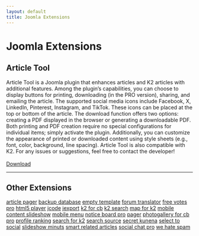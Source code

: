 ```yaml
---
layout: default
title: Joomla Extensions
---
```

# Joomla Extensions

## Article Tool
Article Tool is a Joomla plugin that enhances articles and K2 articles with additional features. Among the plugin’s capabilities, you can choose to display buttons for printing, downloading (in the PRO version), sharing, and emailing the article. The supported social media icons include Facebook, X, LinkedIn, Pinterest, Instagram, and TikTok. These icons can be placed at the top or bottom of the article. The download function offers two options: creating a PDF displayed in the browser or generating a downloadable PDF. Both printing and PDF creation require no special configurations for individual items; simply activate the plugin. Additionally, you can customize the appearance of printed or downloaded content using style sheets (e.g., font, color, background, line spacing). Article Tool is also compatible with K2. For any issues or suggestions, feel free to contact the developer!
<br /><br />
<a href="https://payhip.com/b/Eje2v" target="_blank" class="btn btn-primary btn-xl">Download</a>

---

## Other Extensions

<a href="extensions/articlepager10/articlepagerinstall.zip" target="_blank" class="btn btn-primary btn-xl">article pager</a>
<a href="extensions/backupdatabase10/com_backupdatabase.zip" target="_blank" class="btn btn-primary btn-xl">backup database</a>
<a href="extensions/empty-template10/empty-template.zip" target="_blank" class="btn btn-primary btn-xl">empty template</a>
<a href="extensions/forumtranslator10/forumtranslator.zip" target="_blank" class="btn btn-primary btn-xl">forum translator</a>
<a href="extensions/freevotespro14/unzipfirst_freevotes.zip" target="_blank" class="btn btn-primary btn-xl">free votes pro</a>
<a href="extensions/html5player10/html5player.zip" target="_blank" class="btn btn-primary btn-xl">html5 player</a>
<a href="extensions/jcode10/com_jcode.zipunzipfirst_jcode.zip" target="_blank" class="btn btn-primary btn-xl">jcode</a>
<a href="extensions/jexport10/com_jexport.zip" target="_blank" class="btn btn-primary btn-xl">jexport</a>
<a href="extensions/k2forcb10/plug_k2forcb.zip" target="_blank" class="btn btn-primary btn-xl">k2 for cb</a>
<a href="extensions/k2search10/k2search.zip" target="_blank" class="btn btn-primary btn-xl">k2 search</a>
<a href="extensions/mapfork210/mod_mapfork2.zip" target="_blank" class="btn btn-primary btn-xl">map for k2</a>
<a href="extensions/mobilecontentslideshow10/mod_mobile_content_slideshow.zip" target="_blank" class="btn btn-primary btn-xl">mobile content slideshow</a>
<a href="extensions/mobilemenu10/mod_mobile_menu.zip" target="_blank" class="btn btn-primary btn-xl">mobile menu</a>
<a href="extensions/noticeboardpro28/unzipfirst_noticeboard.zip" target="_blank" class="btn btn-primary btn-xl">notice board pro</a>
<a href="extensions/pager11/com_pager.zip" target="_blank" class="btn btn-primary btn-xl">pager</a>
<a href="extensions/photogalleryforcbpro17/unzipfirst_photogalleryforcb.zip" target="_blank" class="btn btn-primary btn-xl">photogallery for cb pro</a>
<a href="extensions/profileranking10/plug_profileranking.zip" target="_blank" class="btn btn-primary btn-xl">profile ranking</a>
<a href="extensions/searchfork210/searchfork2.zip" target="_blank" class="btn btn-primary btn-xl">search for k2</a>
<a href="extensions/searchsource10/com_searchsource.zip" target="_blank" class="btn btn-primary btn-xl">search source</a>
<a href="extensions/secretkunena10/secrettextkunena.zip" target="_blank" class="btn btn-primary btn-xl">secret kunena</a>
<a href="extensions/selecttosocial10/selecttosocial.zip" target="_blank" class="btn btn-primary btn-xl">select to social</a>
<a href="extensions/slideshowminuts11/mod_slideshowminutes.zip" target="_blank" class="btn btn-primary btn-xl">slideshow minuts</a>
<a href="extensions/smartrelatedarticles11/smartrelatedarticles.zip" target="_blank" class="btn btn-primary btn-xl">smart related articles</a>
<a href="extensions/socialchatpro15/unzipfirst_social_chat.zip" target="_blank" class="btn btn-primary btn-xl">social chat pro</a>
<a href="extensions/wehatespam11/we_hate_spam.zip" target="_blank" class="btn btn-primary btn-xl">we hate spam</a>
